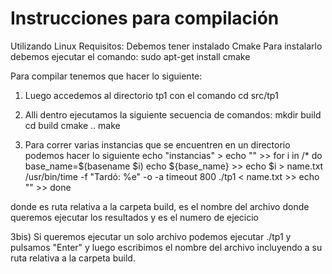 # Instrucciones para compilación
Utilizando Linux
Requisitos: Debemos tener instalado Cmake
Para instalarlo debemos ejecutar el comando:
sudo apt-get install cmake

Para compilar tenemos que hacer lo siguiente:
1) Luego accedemos al directorio tp1 con el comando cd src/tp1
2) Alli dentro ejecutamos la siguiente secuencia de comandos:
mkdir build
cd build 
cmake ..
make

3) Para correr varias instancias que se encuentren en un directorio podemos hacer lo siguiente
echo "instancias" > <archivo de salida>
echo "" >> <archivo de salida>
for i in <ruta>/*
do
	base_name=$(basename $i)
	echo ${base_name} >> <archivo de salida>
	echo $i > name.txt
	/usr/bin/time -f "Tardó: %e" -o <archivo de salida> -a timeout 800 ./tp1 <ej> < name.txt >>  <archivo de salida>
	echo "" >> <archivo de salida>
done

donde <ruta> es ruta relativa a la carpeta build, <archivo de salida> es el nombre del archivo donde queremos ejecutar los resultados y <ej> es el numero de ejecicio

3bis) Si queremos ejecutar un solo archivo podemos ejecutar ./tp1 <ej> y pulsamos "Enter" y luego escribimos el nombre del archivo incluyendo a su ruta relativa a la carpeta build.
